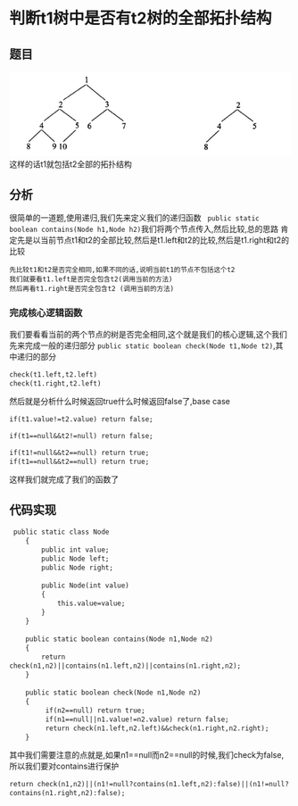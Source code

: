 # 判断t1树中是否有t2树的全部拓扑结构
## 题目
![](_v_images/20190602182703068_230684574.png)
这样的话t1就包括t2全部的拓扑结构
## 分析
很简单的一道题,使用递归,我们先来定义我们的递归函数
` public static boolean contains(Node h1,Node h2)`我们将两个节点传入,然后比较,总的思路
肯定先是以当前节点t1和t2的全部比较,然后是t1.left和t2的比较,然后是t1.right和t2的比较
```
先比较t1和t2是否完全相同,如果不同的话,说明当前t1的节点不包括这个t2
我们就要看t1.left是否完全包含t2(调用当前的方法)
然后再看t1.right是否完全包含t2 (调用当前的方法) 
```
### 完成核心逻辑函数
我们要看看当前的两个节点的树是否完全相同,这个就是我们的核心逻辑,这个我们先来完成一般的递归部分
`public static boolean check(Node t1,Node t2)`,其中递归的部分
```
check(t1.left,t2.left)
check(t1.right,t2.left)
```
然后就是分析什么时候返回true什么时候返回false了,base case
```
if(t1.value!=t2.value) return false;
```
```
if(t1==null&&t2!=null) return false;
```
```
if(t1!=null&&t2==null) return true;
if(t1==null&&t2==null) return true;
```
这样我们就完成了我们的函数了
## 代码实现
```
 public static class Node
    {
        public int value;
        public Node left;
        public Node right;

        public Node(int value)
        {
            this.value=value;
        }
    }

    public static boolean contains(Node n1,Node n2)
    {
        return check(n1,n2)||contains(n1.left,n2)||contains(n1.right,n2);
    }

    public static boolean check(Node n1,Node n2)
    {
         if(n2==null) return true;
         if(n1==null||n1.value!=n2.value) return false;
         return check(n1.left,n2.left)&&check(n1.right,n2.right);
    }
```
其中我们需要注意的点就是,如果n1==null而n2==null的时候,我们check为false,所以我们要对contains进行保护
```
return check(n1,n2)||(n1!=null?contains(n1.left,n2):false)||(n1!=null?contains(n1.right,n2):false);
```